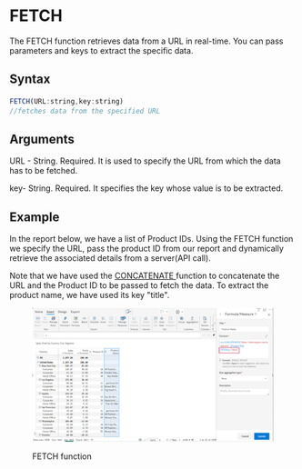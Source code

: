 # FETCH

The FETCH function retrieves data from a URL in real-time. You can pass parameters and keys to extract the specific data.

## Syntax

```javascript
FETCH(URL:string,key:string)
//fetches data from the specified URL
```



## Arguments

URL - String. Required. It is used to specify the URL from which the data has to be fetched.

key- String. Required. It specifies the key whose value is to be extracted.



## Example

In the report below, we have a list of Product IDs. Using the FETCH function we specify the URL, pass the product ID from our report and dynamically retrieve the associated details from a server(API call).&#x20;

Note that we have used the [CONCATENATE ](../text-formatting-functions/concatenate.md)function to concatenate the URL and the Product ID to be passed to fetch the data. To extract the product name, we have used its key "title".

<figure><img src="../../.gitbook/assets/image (652).png" alt=""><figcaption><p>FETCH function</p></figcaption></figure>
